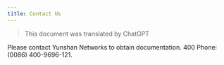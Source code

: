 ```yaml
---
title: Contact Us
---
```


> This document was translated by ChatGPT

Please contact Yunshan Networks to obtain documentation. 400 Phone: (0086) 400-9696-121.
